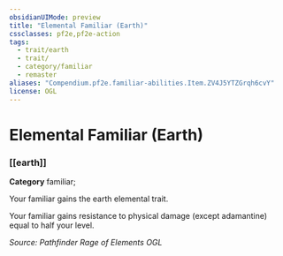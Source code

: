 ```yaml
---
obsidianUIMode: preview
title: "Elemental Familiar (Earth)"
cssclasses: pf2e,pf2e-action
tags:
  - trait/earth
  - trait/
  - category/familiar
  - remaster
aliases: "Compendium.pf2e.familiar-abilities.Item.ZV4J5YTZGrqh6cvY"
license: OGL
---
```

# Elemental Familiar (Earth)

### [[earth]]

**Category** familiar; 




Your familiar gains the earth elemental trait.

Your familiar gains resistance to physical damage (except adamantine) equal to half your level.

*Source: Pathfinder Rage of Elements*
*OGL*
